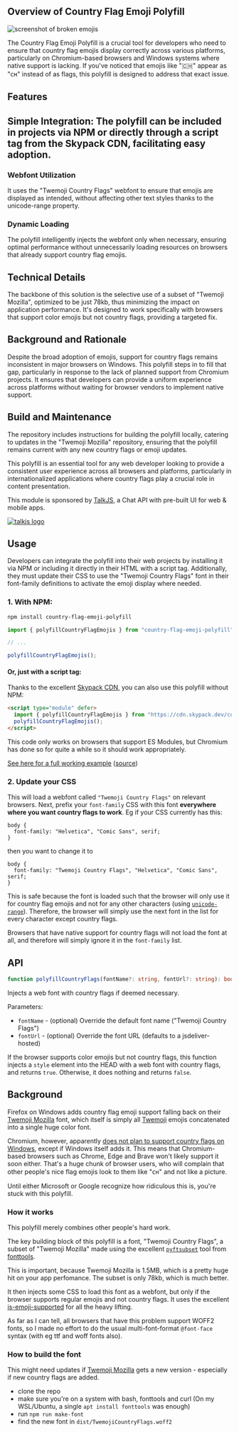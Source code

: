 ## Overview of Country Flag Emoji Polyfill

![screenshot of broken emojis](https://user-images.githubusercontent.com/703546/159265695-1ed79f91-2398-4e02-a38d-7aa67426d945.png)

The Country Flag Emoji Polyfill is a crucial tool for developers who need to ensure that country flag emojis display correctly across various platforms, particularly on Chromium-based browsers and Windows systems where native support is lacking. If you've noticed that emojis like "🇨🇭" appear as "ᴄʜ" instead of as flags, this polyfill is designed to address that exact issue.

## Features

## Simple Integration: The polyfill can be included in projects via NPM or directly through a script tag from the Skypack CDN, facilitating easy adoption.

### Webfont Utilization
It uses the "Twemoji Country Flags" webfont to ensure that emojis are displayed as intended, without affecting other text styles thanks to the unicode-range property.

### Dynamic Loading
The polyfill intelligently injects the webfont only when necessary, ensuring optimal performance without unnecessarily loading resources on browsers that already support country flag emojis.

## Technical Details
The backbone of this solution is the selective use of a subset of "Twemoji Mozilla", optimized to be just 78kb, thus minimizing the impact on application performance. It's designed to work specifically with browsers that support color emojis but not country flags, providing a targeted fix.

## Background and Rationale
Despite the broad adoption of emojis, support for country flags remains inconsistent in major browsers on Windows. This polyfill steps in to fill that gap, particularly in response to the lack of planned support from Chromium projects. It ensures that developers can provide a uniform experience across platforms without waiting for browser vendors to implement native support.

## Build and Maintenance
The repository includes instructions for building the polyfill locally, catering to updates in the "Twemoji Mozilla" repository, ensuring that the polyfill remains current with any new country flags or emoji updates.

This polyfill is an essential tool for any web developer looking to provide a consistent user experience across all browsers and platforms, particularly in internationalized applications where country flags play a crucial role in content presentation.

This module is sponsored by [TalkJS](https://talkjs.com), a Chat API with pre-built UI for web & mobile apps.

[![talkjs logo](https://user-images.githubusercontent.com/703546/159268048-19871f36-90f2-409f-ad9f-af711abc8302.png)](https://talkjs.com)

## Usage
Developers can integrate the polyfill into their web projects by installing it via NPM or including it directly in their HTML with a script tag. Additionally, they must update their CSS to use the "Twemoji Country Flags" font in their font-family definitions to activate the emoji display where needed.

### 1. With NPM:

```sh
npm install country-flag-emoji-polyfill
```

```js
import { polyfillCountryFlagEmojis } from "country-flag-emoji-polyfill";

// ...

polyfillCountryFlagEmojis();
```

#### Or, just with a script tag:

Thanks to the excellent [Skypack CDN](https://www.skypack.dev), you can also use this polyfill without NPM:

```html
<script type="module" defer>
  import { polyfillCountryFlagEmojis } from "https://cdn.skypack.dev/country-flag-emoji-polyfill";
  polyfillCountryFlagEmojis();
</script>
```

This code only works on browsers that support ES Modules, but Chromium has done so for quite a while so it should work appropriately.

[See here for a full working example](https://talkjs.github.io/country-flag-emoji-polyfill/examples/no-npm/index.html) ([source](./examples/no-npm/index.html))

### 2. Update your CSS

This will load a webfont called `"Twemoji Country Flags"` on relevant browsers. Next, prefix your `font-family` CSS with this font **everywhere where you want country flags to work**. Eg if your CSS currently has this:

```
body {
  font-family: "Helvetica", "Comic Sans", serif;
}
```

then you want to change it to

```
body {
  font-family: "Twemoji Country Flags", "Helvetica", "Comic Sans", serif;
}
```

This is safe because the font is loaded such that the browser will only use it for country flag emojis and not for any other characters (using [`unicode-range`](https://github.com/talkjs/country-flag-emoji-polyfill/blob/master/src/index.ts#L45)). Therefore, the browser will simply use the next font in the list for every character except country flags.

Browsers that have native support for country flags will not load the font at all, and therefore will simply ignore it in the `font-family` list.

## API

```ts
function polyfillCountryFlags(fontName?: string, fontUrl?: string): boolean;
```

Injects a web font with country flags if deemed necessary.

Parameters:

- `fontName` - (optional) Override the default font name ("Twemoji Country Flags")
- `fontUrl` - (optional) Override the font URL (defaults to a jsdeliver-hosted)

If the browser supports color emojis but not country flags, this function injects a `style` element into the HEAD with a web font with country flags, and returns `true`. Otherwise, it does nothing and returns `false`.

## Background

Firefox on Windows adds country flag emoji support falling back on their [Twemoji Mozilla](https://github.com/mozilla/twemoji-colr) font, which itself is simply all [Twemoji](https://twemoji.twitter.com/) emojis concatenated into a single huge color font.

Chromium, however, apparently [does not plan to support country flags on Windows](https://bugs.chromium.org/p/chromium/issues/detail?id=1209677#c5), except if Windows itself adds it. This means that Chromium-based browsers such as Chrome, Edge and Brave won't likely support it soon either. That's a huge chunk of browser users, who will complain that other people's nice flag emojis look to them like "ᴄʜ" and not like a picture.

Until either Microsoft or Google recognize how ridiculous this is, you're stuck with this polyfill.

### How it works

This polyfill merely combines other people's hard work.

The key building block of this polyfill is a font, "Twemoji Country Flags", a subset of "Twemoji Mozilla" made using the excellent [`pyftsubset`](https://fonttools.readthedocs.io/en/latest/subset/index.html) tool from [fonttools](https://github.com/fonttools/fonttools).

This is important, because Twemoji Mozilla is 1.5MB, which is a pretty huge hit on your app perfomance. The subset is only 78kb, which is much better.

It then injects some CSS to load this font as a webfont, but only if the browser supports regular emojis and not country flags. It uses the excellent [is-emoji-supported](https://github.com/koala-interactive/is-emoji-supported) for all the heavy lifting.

As far as I can tell, all browsers that have this problem support WOFF2 fonts, so I made no effort to do the usual multi-font-format `@font-face` syntax (with eg ttf and woff fonts also).

### How to build the font

This might need updates if [Twemoji Mozilla](https://github.com/mozilla/twemoji-colr) gets a new version - especially if new country flags are added.

- clone the repo
- make sure you're on a system with bash, fonttools and curl (On my WSL/Ubuntu, a single `apt install fonttools` was enough)
- run `npm run make-font`
- find the new font in `dist/TwemojiCountryFlags.woff2`
